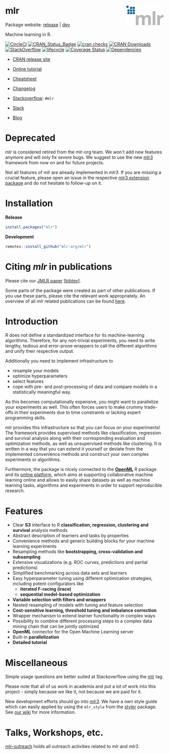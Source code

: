 # mlr <img src="man/figures/logo.png" align="right" />

Package website: [release](https://mlr.mlr-org.com/) | [dev](https://mlr.mlr-org.com/dev)

Machine learning in R.

<!-- badges: start -->
[![CircleCI](https://img.shields.io/circleci/build/gh/mlr-org/mlr/master?label=Linux&logo=circle&logoColor=green&style=flat-square)](https://circleci.com/gh/mlr-org/mlr)
[![CRAN\_Status\_Badge](https://www.r-pkg.org/badges/version-ago/mlr)](https://cran.r-project.org/package=mlr)
[![cran checks](https://cranchecks.info/badges/worst/mlr)](https://cran.r-project.org/web/checks/check_results_mlr.html)
[![CRAN Downloads](https://cranlogs.r-pkg.org/badges/mlr)](https://cran.rstudio.com/web/packages/mlr/index.html)
[![StackOverflow](https://img.shields.io/badge/stackoverflow-mlr-blue.svg)](https://stackoverflow.com/questions/tagged/mlr)
[![lifecycle](https://img.shields.io/badge/lifecycle-retired-orange.svg)](https://www.tidyverse.org/lifecycle/#retired)
[![Coverage Status](https://img.shields.io/codecov/c/github/mlr-org/mlr/master.svg)](https://codecov.io/github/mlr-org/mlr?branch=master)
[![Dependencies](https://tinyverse.netlify.com/badge/mlr)](https://cran.r-project.org/package=mlr)
<!-- badges: end -->

* [CRAN release site](https://CRAN.R-project.org/package=mlr)
* [Online tutorial](https://mlr.mlr-org.com/index.html)
* [Cheatsheet](https://github.com/mlr-org/mlr/blob/master/addon/cheatsheet/MlrCheatsheet.pdf)
* [Changelog](https://mlr.mlr-org.com/news/index.html)

* [Stackoverflow](https://stackoverflow.com/questions/tagged/mlr): `#mlr`
* [Slack](https://mlr-org.slack.com/)
* [Blog](https://mlr-org.com/)

# Deprecated

_mlr_ is considered retired from the mlr-org team.
We won't add new features anymore and will only fix _severe_ bugs.
We suggest to use the new [mlr3](https://mlr3.mlr-org.com/) framework from now on and for future projects.

Not all features of _mlr_ are already implemented in _mlr3_. 
If you are missing a crucial feature, please open an issue in the respective [mlr3 extension package](https://github.com/mlr-org/mlr3/wiki/Extension-Packages) and do not hesitate to follow-up on it.

# Installation

**Release**

```r
install.packages("mlr")
```

**Development**

```R
remotes::install_github("mlr-org/mlr")
```

# Citing _mlr_ in publications
Please cite our [JMLR paper](http://jmlr.org/papers/v17/15-066.html) [[bibtex](http://www.jmlr.org/papers/v17/15-066.bib)].

Some parts of the package were created as part of other publications.
If you use these parts, please cite the relevant work appropriately.
An overview of all _mlr_ related publications can be found [here](https://mlr.mlr-org.com/articles/tutorial/mlr_publications.html).

# Introduction

R does not define a standardized interface for its machine-learning algorithms.
Therefore, for any non-trivial experiments, you need to write lengthy, tedious and error-prone wrappers to call the different algorithms and unify their respective output.

Additionally you need to implement infrastructure to
- resample your models
- optimize hyperparameters
- select features
- cope with pre- and post-processing of data and compare models in a statistically meaningful way.

As this becomes computationally expensive, you might want to parallelize your experiments as well. This often forces users to make crummy trade-offs in their experiments due to time constraints or lacking expert programming skills.

_mlr_ provides this infrastructure so that you can focus on your experiments!
The framework provides supervised methods like classification, regression and survival analysis along with their corresponding evaluation and optimization methods, as well as unsupervised methods like clustering.
It is written in a way that you can extend it yourself or deviate from the implemented convenience methods and construct your own complex experiments or algorithms.

Furthermore, the package is nicely connected to the [**OpenML**](https://github.com/openml/openml-r) R package and its [online platform](https://www.openml.org/), which aims at supporting collaborative machine learning online and allows to easily share datasets as well as machine learning tasks, algorithms and experiments in order to support reproducible research.

# Features

* Clear **S3** interface to R **classification, regression, clustering and survival** analysis methods
* Abstract description of learners and tasks by properties
* Convenience methods and generic building blocks for your machine learning experiments
* Resampling methods like **bootstrapping, cross-validation and subsampling**
* Extensive visualizations (e.g. ROC curves, predictions and partial predictions)
* Simplified benchmarking across data sets and learners
* Easy hyperparameter tuning using different optimization strategies, including potent configurators like
  - **iterated F-racing (irace)**
  - **sequential model-based optimization**
* **Variable selection with filters and wrappers**
* Nested resampling of models with tuning and feature selection
* **Cost-sensitive learning, threshold tuning and imbalance correction**
* Wrapper mechanism to extend learner functionality in complex ways
* Possibility to combine different processing steps to a complex data mining chain that can be jointly optimized
* **OpenML** connector for the Open Machine Learning server
* Built-in **parallelization**
* **Detailed tutorial**

# Miscellaneous

Simple usage questions are better suited at Stackoverflow using the [mlr](https://stackoverflow.com/questions/tagged/mlr) tag.

Please note that all of us work in academia and put a lot of work into this project - simply because we like it, not because we are paid for it.

New development efforts should go into [_mlr3_](https://github.com/mlr-org/mlr3).
We have a own style guide which can easily applied by using the `mlr_style` from the [styler](https://github.com/r-lib/styler) package.
See [our wiki](https://github.com/mlr-org/mlr3/wiki/Style-Guide#styler-mlr-style) for more information.

# Talks, Workshops, etc.

[mlr-outreach](https://github.com/mlr-org/mlr-outreach) holds all outreach activities related to _mlr_ and _mlr3_.
